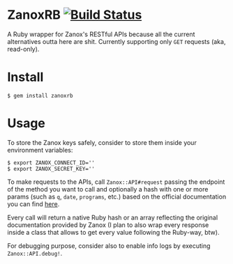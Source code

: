 ZanoxRB [![Build Status](https://travis-ci.org/mozestudio/zanox-rb.svg)](https://travis-ci.org/mozestudio/zanox-rb)
=======
A Ruby wrapper for Zanox's RESTful APIs because all the current alternatives outta here are shit.
Currently supporting only `GET` requests (aka, read-only).

Install
=======
`$ gem install zanoxrb`

Usage
=====
To store the Zanox keys safely, consider to store them inside your environment variables:
```
$ export ZANOX_CONNECT_ID=''
$ export ZANOX_SECRET_KEY=''
```

To make requests to the APIs, call `Zanox::API#request` passing the endpoint of the method you want to call and optionally a hash with one or more params (such as `q`, `date`, `programs`, etc.) based on the official documentation you can find [here](https://developer.zanox.com/web/guest/publisher-api-2011/).

Every call will return a native Ruby hash or an array reflecting the original documentation provided by Zanox (I plan to also wrap every response inside a class that allows to get every value following the Ruby-way, btw).

For debugging purpose, consider also to enable info logs by executing `Zanox::API.debug!`.
